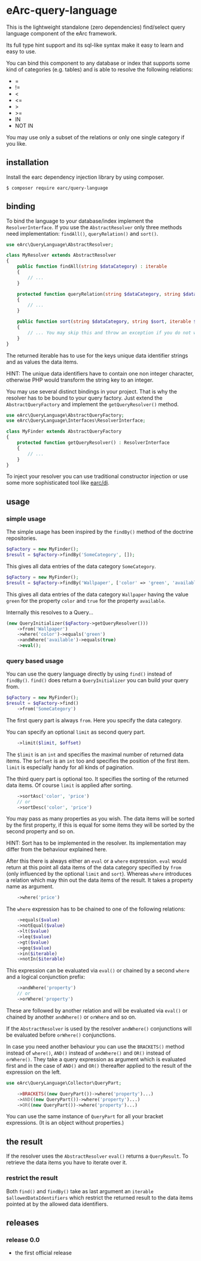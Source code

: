 # eArc-query-language

This is the lightweight standalone (zero dependencies) find/select query language 
component of the eArc framework.

Its full type hint support and its sql-like syntax make it easy to learn and 
easy to use. 

You can bind this component to any database or index that supports some kind of
categories (e.g. tables) and is able to resolve the following relations:
* =
* !=
* <
* <=
* &gt;
* &gt;=
* IN
* NOT IN

You may use only a subset of the relations or only one single category if you
like.
 
 ## installation
 
Install the earc dependency injection library by using composer.
 
 ```
 $ composer require earc/query-language
 ```

## binding

To bind the language to your database/index implement the `ResolverInterface`. 
If you use the `AbstractResolver` only three methods need implementation: 
`findAll()`, `queryRelation()` and `sort()`. 

```php
use eArc\QueryLanguage\AbstractResolver;

class MyResolver extends AbstractResolver
{
    public function findAll(string $dataCategory) : iterable
    {
        // ...
    }

    protected function queryRelation(string $dataCategory, string $dataProperty, string $cmp, $value, ?iterable $allowedDataIdentifiers = null) : iterable
    {
        // ...
    }

    public function sort(string $dataCategory, string $sort, iterable $dataPropertyNames, ?iterable $dataIdentifiers, ?iterable $allowedDataIdentifiers = null, int $limit = 0, int $offset = 0) : iterable
    {
        // ... You may skip this and throw an exception if you do not want to sort your results via query.
    }
}
```

The returned iterable has to use for the keys unique data identifier strings and 
as values the data items.

HINT: The unique data identifiers have to contain one non integer character, 
otherwise PHP would transform the string key to an integer. 

You may use several distinct bindings in your project. That is why the resolver
has to be bound to your query factory. Just extend the `AbstractQueryFactory`
and implement the `getQueryResolver()` method. 

```php
use eArc\QueryLanguage\AbstractQueryFactory;
use eArc\QueryLanguage\Interfaces\ResolverInterface;

class MyFinder extends AbstractQueryFactory
{
    protected function getQueryResolver() : ResolverInterface
    {
        // ...
    }
}
```

To inject your resolver you can use traditional constructor injection or use 
some more sophisticated tool like [earc/di](https://github.com/Koudela/eArc-di/).

## usage

### simple usage

The simple usage has been inspired by the `findBy()` method of the doctrine 
repositories.

```php
$qFactory = new MyFinder();
$result = $qFactory->findBy('SomeCategory', []);
```

This gives all data entries of the data category `SomeCategory`.

```php
$qFactory = new MyFinder();
$result = $qFactory->findBy('Wallpaper', ['color' => 'green', 'available' => true]);
```

This gives all data entries of the data category `Wallpaper` having the value
`green` for the property `color` and `true` for the property `available`.

Internally this resolves to a Query...

```php
(new QueryInitializer($qFactory->getQueryResolver()))
    ->from('Wallpaper')
    ->where('color')->equals('green')
    ->andWhere('available')->equals(true)
    ->eval();
```

### query based usage

You can use the query language directly by using `find()` instead of `findBy()`.
`find()` does return a `QueryInitializer` you can build your query from.

```php
$qFactory = new MyFinder();
$result = $qFactory->find()
    ->from('SomeCategory')
```

The first query part is always `from`. Here you specify the data category.

You can specify an optional `limit` as second query part.

```php
    ->limit($limit, $offset)
```

The `$limit` is an `int` and specifies the maximal number of returned data items.
The `$offset` is an `int` too and specifies the position of the first item.
`limit` is especially handy for all kinds of pagination.

The third query part is optional too. It specifies the sorting of the returned
data items. Of course `limit` is applied after sorting.

```php
    ->sortAsc('color', 'price')
    // or
    ->sortDesc('color', 'price')
```

You may pass as many properties as you wish. The data items will be sorted by the 
first property, if this is equal for some items they will be sorted by the second
property and so on.

HINT: Sort has to be implemented in the resolver. Its implementation may differ
from the behaviour explained here.

After this there is always either an `eval` or a `where` expression. `eval` 
would return at this point all data items of the data category specified by 
`from`  (only influenced by the optional `limit` and `sort`). Whereas `where` 
introduces a relation which may thin out the data items of the result. It takes
a property name as argument.

```php
    ->where('price')
```

The `where` expression has to be chained to one of the following relations:

```php
    ->equals($value)
    ->notEqual($value)
    ->lt($value)
    ->leq($value)
    ->gt($value)
    ->geq($value)
    ->in($iterable)
    ->notIn($iterable)
```

This expression can be evaluated via `eval()` or chained by a second `where` and
a logical conjunction prefix:

```php
    ->andWhere('property')
    // or
    ->orWhere('property')
```

These are followed by another relation and will be evaluated via `eval()` or 
chained by another `andWhere()` or `orWhere` and so on.

If the `AbstractResolver` is used by the resolver `andWhere()` conjunctions will 
be evaluated before `orWhere()` conjunctions.

In case you need another behaviour you can use the `BRACKETS()` method instead
of `where()`, `AND()` instead of `andWhere()` and `OR()` instead of `orWhere()`. 
They take a query expression as argument which is evaluated first and in the 
case of `AND()` and `OR()` thereafter applied to the result of the expression on
the left.

```php
use eArc\QueryLanguage\Collector\QueryPart;

    ->BRACKETS((new QueryPart())->where('property')...)
    ->AND((new QueryPart())->where('property')...)
    ->OR((new QueryPart())->where('property')...)
```

You can use the same instance of `QueryPart` for all your bracket expressions.
(It is an object without properties.)

## the result

If the resolver uses the `AbstractResolver` `eval()` returns a `QueryResult`. 
To retrieve the data items you have to iterate over it.

### restrict the result

Both `find()` and `findBy()` take as last argument an `iterable` 
`$allowedDataIdentifiers` which restrict the returned result to the data items
pointed at by the allowed data identifiers.

## releases

### release 0.0
- the first official release
